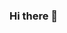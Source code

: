 ### Hi there 👋

<!--
**OreCoDev/orecodev** is a ✨ _special_ ✨ repository because its `README.md` (this file) appears on your GitHub profile.

Here are some ideas to get you started:

- 🔭 I’m currently working on... a personal photography page
- 🌱 I’m currently learning ... Computer Science at SNHU
- 👯 I’m looking to collaborate on ...
- 🤔 I’m looking for help with ...
- 💬 Ask me about ... My dog!
- 📫 How to reach me: ...
- 😄 Pronouns: ... She/Her
- ⚡ Fun fact: ... I have lived in ten states. (CA, OR, WA, NV, CO, IA, MN, PA, NY, NJ)
-->

